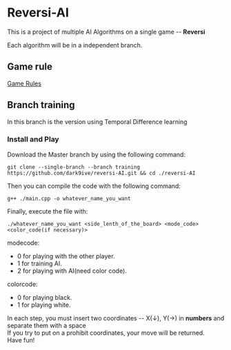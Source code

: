 # Reversi-AI

This is a project of multiple AI Algorithms on a single game -- **Reversi**  

Each algorithm will be in a independent branch.  

## Game rule

[Game Rules](https://en.wikipedia.org/wiki/Reversi#Rules)

## Branch training

In this branch is the version using Temporal Difference learning  

### Install and Play

Download the Master branch by using the following command:

```
git clone --single-branch --branch training https://github.com/dark9ive/reversi-AI.git && cd ./reversi-AI
```

Then you can compile the code with the following command:

```
g++ ./main.cpp -o whatever_name_you_want
```

Finally, execute the file with:

```
./whatever_name_you_want <side_lenth_of_the_board> <mode_code> <color_code(if necessary)>
```
modecode:  
 - 0 for playing with the other player.
 - 1 for training AI.
 - 2 for playing with AI(need color code).
  
colorcode:
 - 0 for playing black.
 - 1 for playing white.
  
In each step, you must insert two coordinates -- X(↓), Y(→) in **numbers** and separate them with a space  
If you try to put on a prohibit coordinates, your move will be returned.  
Have fun!  
